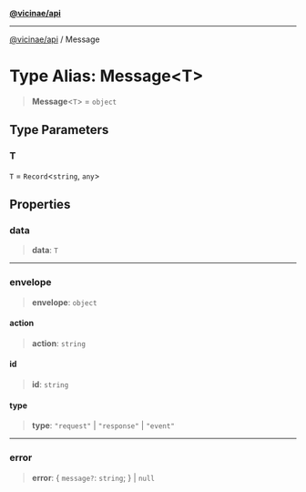 [**@vicinae/api**](../README.md)

***

[@vicinae/api](../README.md) / Message

# Type Alias: Message\<T\>

> **Message**\<`T`\> = `object`

## Type Parameters

### T

`T` = `Record`\<`string`, `any`\>

## Properties

### data

> **data**: `T`

***

### envelope

> **envelope**: `object`

#### action

> **action**: `string`

#### id

> **id**: `string`

#### type

> **type**: `"request"` \| `"response"` \| `"event"`

***

### error

> **error**: \{ `message?`: `string`; \} \| `null`
